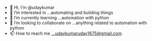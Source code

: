 - 👋 Hi, I’m @udaykumar
- 👀 I’m interested in ...automating and building things
- 🌱 I’m currently learning ...automation with python
- 💞️ I’m looking to collaborate on ...anything related to automation with python
- 📫 How to reach me ...udaykumaruday1675@gmail.com

<!---
udaykumar1675/udaykumar1675 is a ✨ special ✨ repository because its `README.md` (this file) appears on your GitHub profile.
You can click the Preview link to take a look at your changes.
--->
